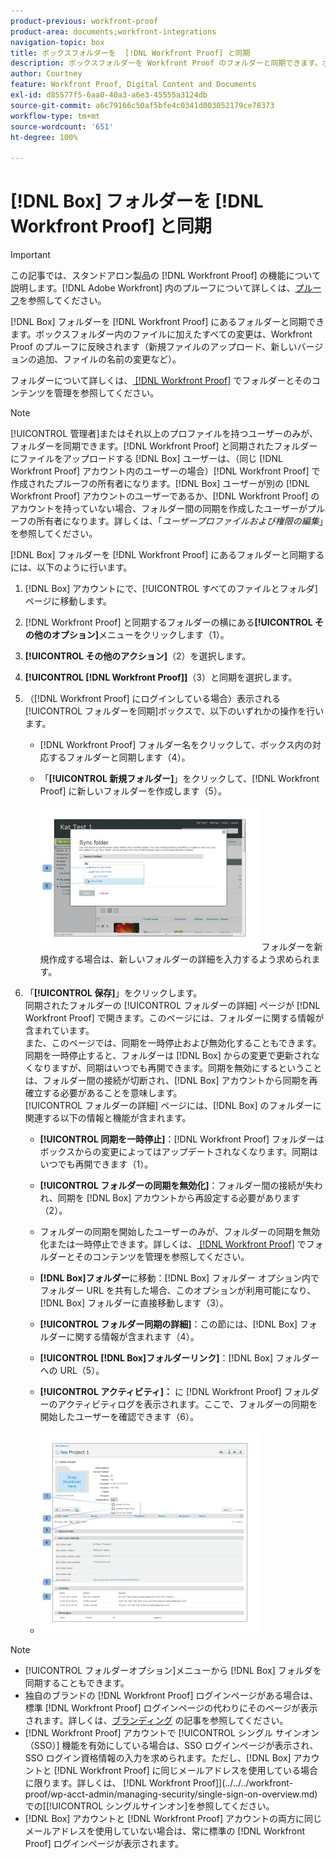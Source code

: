 ```yaml
---
product-previous: workfront-proof
product-area: documents;workfront-integrations
navigation-topic: box
title: ボックスフォルダーを  [!DNL Workfront Proof] と同期
description: ボックスフォルダーを Workfront Proof のフォルダーと同期できます。ボックスフォルダー内のファイルに加えたすべての変更は、Workfront Proof のプルーフに反映されます（新規ファイルのアップロード、新しいバージョンの追加、ファイルの名前の変更など）。
author: Courtney
feature: Workfront Proof, Digital Content and Documents
exl-id: d85577f5-6aa0-40a3-a6e3-45555a3124db
source-git-commit: a6c79166c50af5bfe4c0341d003052179ce78373
workflow-type: tm+mt
source-wordcount: '651'
ht-degree: 100%

---
```


# [!DNL Box] フォルダーを [!DNL Workfront Proof] と同期

>[!IMPORTANT]
>
>この記事では、スタンドアロン製品の [!DNL Workfront Proof] の機能について説明します。[!DNL Adobe Workfront] 内のプルーフについて詳しくは、[プルーフ](../../../review-and-approve-work/proofing/proofing.md)を参照してください。

[!DNL Box] フォルダーを [!DNL Workfront Proof] にあるフォルダーと同期できます。ボックスフォルダー内のファイルに加えたすべての変更は、Workfront Proof のプルーフに反映されます（新規ファイルのアップロード、新しいバージョンの追加、ファイルの名前の変更など）。

フォルダーについて詳しくは、[ [!DNL Workfront Proof]](../../../workfront-proof/wp-work-proofsfiles/organize-your-work/manage-folders-and-contents.md) でフォルダーとそのコンテンツを管理を参照してください。

>[!NOTE]
>
>[!UICONTROL 管理者]またはそれ以上のプロファイルを持つユーザーのみが、フォルダーを同期できます。[!DNL Workfront Proof] と同期されたフォルダーにファイルをアップロードする [!DNL Box] ユーザーは、（同じ [!DNL Workfront Proof] アカウント内のユーザーの場合）[!DNL Workfront Proof] で作成されたプルーフの所有者になります。[!DNL Box] ユーザーが別の [!DNL Workfront Proof] アカウントのユーザーであるか、[!DNL Workfront Proof] のアカウントを持っていない場合、フォルダー間の同期を作成したユーザーがプルーフの所有者になります。詳しくは、「*ユーザープロファイルおよび権限の編集*」を参照してください。

[!DNL Box] フォルダーを [!DNL Workfront Proof] にあるフォルダーと同期するには、以下のように行います。

1. [!DNL Box] アカウントにで、[!UICONTROL すべてのファイルとフォルダ]ページに移動します。
1. [!DNL Workfront Proof] と同期するフォルダーの横にある&#x200B;**[!UICONTROL その他のオプション]**&#x200B;メニューをクリックします（1）。
1. **[!UICONTROL その他のアクション]**（2）を選択します。
1. **[!UICONTROL [!DNL Workfront Proof]]**（3）と同期を選択します。
1. （[!DNL Workfront Proof] にログインしている場合）表示される[!UICONTROL フォルダーを同期]ボックスで、以下のいずれかの操作を行います。

   * [!DNL Workfront Proof] フォルダー名をクリックして、ボックス内の対応するフォルダーと同期します（4）。
   * 「**[!UICONTROL 新規フォルダー]**」をクリックして、[!DNL Workfront Proof] に新しいフォルダーを作成します（5）。

     ![folder_sync_2.jpg](assets/folder-sync-2-350x231.jpg) フォルダーを新規作成する場合は、新しいフォルダーの詳細を入力するよう求められます。

1. 「**[!UICONTROL 保存]**」をクリックします。\
   同期されたフォルダーの [!UICONTROL フォルダーの詳細] ページが [!DNL Workfront Proof] で開きます。このページには、フォルダーに関する情報が含まれています。\
   また、このページでは、同期を一時停止および無効化することもできます。同期を一時停止すると、フォルダーは [!DNL Box] からの変更で更新されなくなりますが、同期はいつでも再開できます。同期を無効にするということは、フォルダー間の接続が切断され、[!DNL Box] アカウントから同期を再確立する必要があることを意味します。\
   [!UICONTROL フォルダーの詳細] ページには、[!DNL Box] のフォルダーに関連する以下の情報と機能が含まれます。

   * **[!UICONTROL 同期を一時停止]**：[!DNL Workfront Proof] フォルダーはボックスからの変更によってはアップデートされなくなります。同期はいつでも再開できます（1）。
   * **[!UICONTROL フォルダーの同期を無効化]**：フォルダー間の接続が失われ、同期を [!DNL Box] アカウントから再設定する必要があります（2）。

   * フォルダーの同期を開始したユーザーのみが、フォルダーの同期を無効化または一時停止できます。詳しくは、[ [!DNL Workfront Proof]](../../../workfront-proof/wp-work-proofsfiles/organize-your-work/manage-folders-and-contents.md) でフォルダーとそのコンテンツを管理を参照してください。
   * **[!DNL Box]フォルダー**&#x200B;に移動：[!DNL Box] フォルダー オプション内でフォルダー URL を共有した場合、このオプションが利用可能になり、[!DNL Box] フォルダーに直接移動します（3）。
   * **[!UICONTROL フォルダー同期の詳細]**：この節には、[!DNL Box] フォルダーに関する情報が含まれます（4）。
   * **[!UICONTROL [!DNL Box]フォルダーリンク]**：[!DNL Box] フォルダーへの URL（5）。
   * **[!UICONTROL アクティビティ]：** に [!DNL Workfront Proof] フォルダーのアクティビティログを表示されます。ここで、フォルダーの同期を開始したユーザーを確認できます（6）。
   * ![folder_details__1_.jpg](assets/folder-details--1--350x324.jpg)

>[!NOTE]
>
>* [!UICONTROL フォルダーオプション]メニューから [!DNL Box] フォルダを同期することもできます。
>* 独自のブランドの [!DNL Workfront Proof] ログインページがある場合は、標準 [!DNL Workfront Proof] ログインページの代わりにそのページが表示されます。詳しくは、[ブランディング](https://support.workfront.com/hc/en-us/sections/115000921208-Branding) の記事を参照してください。
>* [!DNL Workfront Proof] アカウントで [!UICONTROL シングル サインオン（SSO）] 機能を有効にしている場合は、SSO ログインページが表示され、SSO ログイン資格情報の入力を求められます。ただし、[!DNL Box] アカウントと [!DNL Workfront Proof] に同じメールアドレスを使用している場合に限ります。詳しくは、 [!DNL Workfront Proof]](../../../workfront-proof/wp-acct-admin/managing-security/single-sign-on-overview.md) での[[!UICONTROL シングルサインオン]を参照してください。
>* [!DNL Box] アカウントと [!DNL Workfront Proof] アカウントの両方に同じメールアドレスを使用していない場合は、常に標準の [!DNL Workfront Proof] ログインページが表示されます。
>


